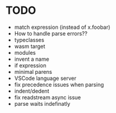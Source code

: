 # TODO

- match expression (instead of x.foobar)
- How to handle parse errors??
- typeclasses
- wasm target
- modules
- invent a name
- if expression
- minimal parens
- VSCode language server
- fix precedence issues when parsing
- indent/dedent
- fix readstream async issue
- parse waits indefinatly